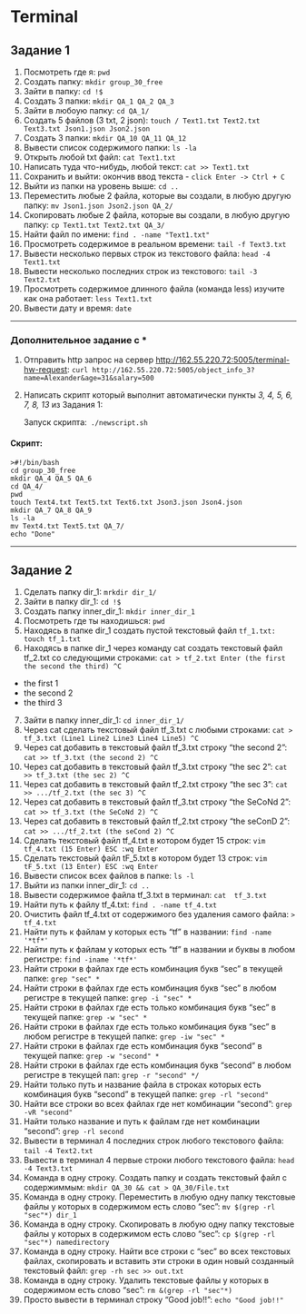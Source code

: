 # Terminal
## Задание 1

1. Посмотреть где я:  `pwd`
2. Создать папку: `mkdir group_30_free`
3. Зайти в папку: `cd !$`
4. Создать 3 папки: `mkdir QA_1 QA_2 QA_3`
5. Зайти в любоую папку: `cd QA_1/`
6.  Создать 5 файлов (3 txt, 2 json): `touch / Text1.txt Text2.txt Text3.txt Json1.json Json2.json`
7. Создать 3 папки: `mkdir QA_10 QA_11 QA_12`
8. Вывести список содержимого папки: `ls -la`
9. Открыть любой txt файл: `cat Text1.txt`
10. Написать туда что-нибудь, любой текст: `cat >> Text1.txt`
11. Cохранить и выйти: окончив ввод текста - `click Enter -> Ctrl + C`	
12. Выйти из папки на уровень выше: `cd ..`
13. Переместить любые 2 файла, которые вы создали, в любую другую папку: `mv Json1.json Json2.json QA_2/`
14. Cкопировать любые 2 файла, которые вы создали, в любую другую папку: `cp Text1.txt Text2.txt QA_3/`
15. Найти файл по имени: `find . -name "Text1.txt"`	
16. Просмотреть содержимое в реальном времени: `tail -f Text3.txt`
17. Вывести несколько первых строк из текстового файла: `head -4 Text1.txt`
18. Вывести несколько последних строк из текстового: `tail -3 Text2.txt`
19. Просмотреть содержимое длинного файла (команда less) изучите как она работает: `less Text1.txt`
20. Вывести дату и время: `date`
***
### Дополнительное задание с *
1. Отправить http запрос на сервер http://162.55.220.72:5005/terminal-hw-request: 
   `curl http://162.55.220.72:5005/object_info_3?name=Alexander&age=31&salary=500`

2. Написать скрипт который выполнит автоматически пункты *3, 4, 5, 6, 7, 8, 13* из  Задания 1:
   
    Запуск скрипта:` ./newscript.sh`

#### Скрипт:

    >#!/bin/bash
    cd group_30_free 
    mkdir QA_4 QA_5 QA_6
    cd QA_4/
    pwd
    touch Text4.txt Text5.txt Text6.txt Json3.json Json4.json
    mkdir QA_7 QA_8 QA_9
    ls -la
    mv Text4.txt Text5.txt QA_7/
    echo "Done"
___
## Задание 2

1. Сделать папку dir_1: `mrkdir dir_1/`
2. Зайти в папку dir_1: `cd !$`
3. Создать папку inner_dir_1: `mkdir inner_dir_1`
4. Посмотреть где ты находишься: `pwd`
5. Находясь в папке dir_1 создать пустой текстовый файл `tf_1.txt: touch tf_1.txt`
6. Находясь в папке dir_1 через команду cat создать текстовый файл tf_2.txt со следующими строками: `cat > tf_2.txt Enter (the first the second the third) ^C`
- the first 1
- the second 2
- the third 3
7. Зайти в папку inner_dir_1: `cd inner_dir_1/`
8. Через cat сделать текстовый файл tf_3.txt c любыми строками: `cat > tf_3.txt (Line1 Line2 Line3 Line4 Line5) ^C`
9. Через cat добавить в текстовый файл tf_3.txt строку “the second 2”: `cat >> tf_3.txt (the second 2) ^C`
10. Через cat добавить в текстовый файл tf_3.txt строку “the sec 2”: `cat >> tf_3.txt (the sec 2) ^C`
11. Через cat добавить в текстовый файл tf_2.txt строку “the sec 3”: `cat >> .../tf_2.txt (the sec 3) ^C`
12. Через cat добавить в текстовый файл tf_3.txt строку “the SeCoNd 2”: `cat >> tf_3.txt (the SeCoNd 2) ^C`
13. Через cat добавить в текстовый файл tf_2.txt строку “the seConD 2”: `cat >> .../tf_2.txt (the seCond 2) ^C`
14. Сделать текстовый файл tf_4.txt в котором будет 15 строк: `vim tf_4.txt (15 Enter) ESC :wq Enter`
15. Сделать текстовый файл tF_5.txt в котором будет 13 строк: `vim tF_5.txt (13 Enter) ESC :wq Enter`
16. Вывести список всех файлов в папке: `ls -l`
17. Выйти из папки inner_dir_1: `cd ..`
18. Вывести содержимое файла tf_3.txt в терминал: `cat  tf_3.txt`
19. Найти путь к файлу tf_4.txt: `find . -name tf_4.txt`
20. Очистить файл tf_4.txt от содержимого без удаления самого файла: `> tf_4.txt`
21. Найти путь к файлам у которых есть “tf” в названии: `find -name '*tf*'`
22. Найти путь к файлам у которых есть “tf” в названии и буквы в любом регистре: `find -iname '*tf*'`
23. Найти строки в файлах где есть комбинация букв “sec” в текущей папке: `grep "sec" *`
24. Найти строки в файлах где есть комбинация букв “sec” в любом регистре в текущей папке: `grep -i "sec" *`
25. Найти строки в файлах где есть только комбинация букв “sec” в текущей папке: `grep -w "sec" *`
26. Найти строки в файлах где есть только комбинация букв “sec” в любом регистре в текущей папке: `grep -iw "sec" *`
27. Найти строки в файлах где есть комбинация букв “second” в текущей папке: `grep -w "second" *` 
28. Найти строки в файлах где есть комбинация букв “second” в любом регистре в текущей пап: `grep -r "second" */`
29. Найти только путь и название файла в строках которых есть комбинация букв “second” в текущей папке: `grep -rl "second"`
30. Найти все строки во всех файлах где нет комбинации “second”: `grep -vR "second"`
31. Найти только название и путь к файлам где нет комбинации “second”: `grep -rl second`
32. Вывести в терминал 4 последних строк любого текстового файла: `tail -4 Text2.txt`
33. Вывести в терминал 4 первые строки любого текстового файла: `head -4 Text3.txt`
34. Команда в одну строку. Создать папку и создать текстовый файл с содержиммым: `mkdir QA_30 && cat > QA_30/File.txt`
35. Команда в одну строку. Переместить в любую одну папку текстовые файлы у которых в содержимом есть слово “sec”: `mv $(grep -rl "sec"*) dir_1`
36. Команда в одну строку. Скопировать в любую одну папку текстовые файлы у которых в содержимом есть слово “sec”: `cp $(grep -rl "sec"*) namedirectory`
37. Команда в одну строку. Найти все строки c “sec” во всех текстовых файлах, скопировать и вставить эти строки в один новый созданный текстовый файл: `grep -rh sec >> out.txt`
38. Команда в одну строку. Удалить текстовые файлы у которых в содержимом есть слово “sec”: `rm &(grep -rl "sec"*)`
39. Просто вывести в терминал строку “Good job!!”: `echo "Good job!!"`

